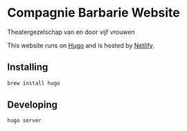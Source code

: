 # Compagnie Barbarie Website

Theatergezelschap van en door vijf vrouwen

This website runs on [Hugo](https://gohugo.io/) and is hosted by [Netlify](https://www.netlify.com/).

## Installing

```bash
brew install hugo
```

## Developing

```bash
hugo server
```
